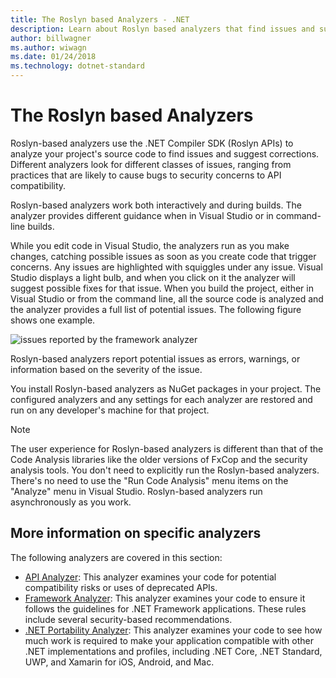 ```yaml
---
title: The Roslyn based Analyzers - .NET
description: Learn about Roslyn based analyzers that find issues and suggest fixes for those issues.
author: billwagner
ms.author: wiwagn
ms.date: 01/24/2018
ms.technology: dotnet-standard
---
```


# The Roslyn based Analyzers

Roslyn-based analyzers use the .NET Compiler SDK (Roslyn APIs) to analyze your project's source code to find issues and suggest corrections. Different analyzers look for different classes of issues, ranging from practices that are likely to cause bugs to security concerns to API compatibility.

Roslyn-based analyzers work both interactively and during builds. The analyzer provides different guidance when in Visual Studio or in command-line builds.

While you edit code in Visual Studio, the analyzers run as you make changes, catching possible issues as soon as you create code that trigger concerns. Any issues are highlighted with squiggles under any issue. Visual Studio displays a light bulb, and when you click on it the analyzer will suggest possible fixes for that issue. When you build the project, either in Visual Studio or from the command line, all the source code is analyzed and the analyzer provides a full list of potential issues. The following figure shows one example.

![issues reported by the framework analyzer](./media/framework-analyzers-2.png)

Roslyn-based analyzers report potential issues as errors, warnings, or information based on the severity of the issue.

You install Roslyn-based analyzers as NuGet packages in your project. The configured analyzers and any settings for each analyzer are restored and run on any developer's machine for that project.

> [!NOTE]
> The user experience for Roslyn-based analyzers is different than that of the Code Analysis libraries like the older versions of FxCop and the security analysis tools.  You don't need to explicitly run the Roslyn-based analyzers. There's no need to use the "Run Code Analysis" menu items on the "Analyze" menu in Visual Studio. Roslyn-based analyzers run asynchronously as you work.

## More information on specific analyzers

The following analyzers are covered in this section:

* [API Analyzer](api-analyzer.md): This analyzer examines your code for potential compatibility risks or uses of deprecated APIs.
* [Framework Analyzer](framework-analyzer.md): This analyzer examines your code to ensure it follows the guidelines for .NET Framework applications. These rules include several security-based recommendations.
* [.NET Portability Analyzer](portability-analyzer.md): This analyzer examines your code to see how much work is required to make your application compatible with other .NET implementations and profiles, including .NET Core, .NET Standard, UWP, and Xamarin for iOS, Android, and Mac.
